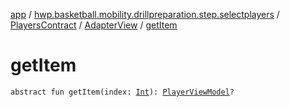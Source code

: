 [app](../../../index.md) / [hwp.basketball.mobility.drillpreparation.step.selectplayers](../../index.md) / [PlayersContract](../index.md) / [AdapterView](index.md) / [getItem](.)

# getItem

`abstract fun getItem(index: `[`Int`](https://kotlinlang.org/api/latest/jvm/stdlib/kotlin/-int/index.html)`): `[`PlayerViewModel`](../../../hwp.basketball.mobility.entitiy.player/-player-view-model/index.md)`?`